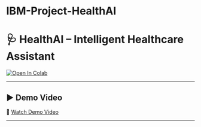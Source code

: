 # IBM-Project-HealthAI
# 🩺 HealthAI – Intelligent Healthcare Assistant

[![Open In Colab](https://colab.research.google.com/assets/colab-badge.svg)](https://colab.research.google.com/github/subash0017/IBM-Project-HealthAI/blob/main/HealthAI.ipynb)

---

## ▶️ Demo Video  
🎥 [Watch Demo Video](https://drive.google.com/file/d/11c5OFe54VyxW78TN4YKUOcsf-xDphzo-/view?usp=drivesdk)

---
